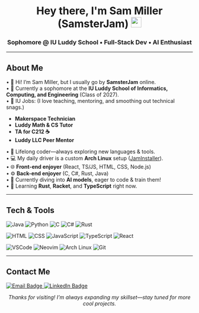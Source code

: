 <h1 align="center">Hey there, I'm Sam Miller (SamsterJam) 
  <img src="https://media.giphy.com/media/hvRJCLFzcasrR4ia7z/giphy.gif" width="28"/>
</h1>
<h3 align="center">Sophomore @ IU Luddy School • Full-Stack Dev • AI Enthusiast</h3>

---

## About Me

• 👋 Hi! I’m Sam Miller, but I usually go by <strong>SamsterJam</strong> online.  
• 🏫 Currently a sophomore at the <strong>IU Luddy School of Informatics, Computing, and Engineering</strong> (Class of 2027).  
• 🔨 IU Jobs:  (I love teaching, mentoring, and smoothing out technical snags.)
  - <strong>Makerspace Technician</strong>  
  - <strong>Luddy Math &amp; CS Tutor</strong>  
  - <strong>TA for C212 ☕</strong>  
  - <strong>Luddy LLC Peer Mentor</strong>

• 🌱 Lifelong coder—always exploring new languages &amp; tools.  
• 💻 My daily driver is a custom <strong>Arch Linux</strong> setup (<a href="https://github.com/SamsterJam/JamInstaller">JamInstaller</a>).  
• 🌐 <strong>Front-end enjoyer</strong> (React, TS/JS, HTML, CSS, Node.js)  
• ⚙️ <strong>Back-end enjoyer</strong> (C, C#, Rust, Java)  
• 🤖 Currently diving into <strong>AI models</strong>, eager to code &amp; train them!  
• 👀 Learning <strong>Rust</strong>, <strong>Racket</strong>, and <strong>TypeScript</strong> right now.

---

## Tech & Tools

<p align="left">
  <!-- Programming Languages -->
  <img src="https://img.shields.io/badge/Java-007396?style=for-the-badge&amp;logo=java&amp;logoColor=white" alt="Java" />
  <img src="https://img.shields.io/badge/Python-3776AB?style=for-the-badge&amp;logo=python&amp;logoColor=white" alt="Python" />
  <img src="https://img.shields.io/badge/C-A8B9CC?style=for-the-badge&amp;logo=c&amp;logoColor=white" alt="C" />
  <img src="https://img.shields.io/badge/C%23-239120?style=for-the-badge&amp;logo=csharp&amp;logoColor=white" alt="C#" />
  <img src="https://img.shields.io/badge/Rust-000000?style=for-the-badge&amp;logo=rust&amp;logoColor=white" alt="Rust" />
</p>

<p align="left">
  <!-- Web Stack -->
  <img src="https://img.shields.io/badge/HTML-E34F26?style=for-the-badge&amp;logo=html5&amp;logoColor=white" alt="HTML" />
  <img src="https://img.shields.io/badge/CSS-1572B6?style=for-the-badge&amp;logo=css3&amp;logoColor=white" alt="CSS" />
  <img src="https://img.shields.io/badge/JavaScript-F7DF1E?style=for-the-badge&amp;logo=javascript&amp;logoColor=black" alt="JavaScript" />
  <img src="https://img.shields.io/badge/TypeScript-3178C6?style=for-the-badge&amp;logo=typescript&amp;logoColor=white" alt="TypeScript" />
  <img src="https://img.shields.io/badge/React-61DAFB?style=for-the-badge&amp;logo=react&amp;logoColor=white" alt="React" />
</p>

<p align="left">
  <!-- Tools & Others -->
  <img src="https://img.shields.io/badge/Editor-VS%20Code-007ACC?style=for-the-badge&amp;logo=visualstudiocode&amp;logoColor=white" alt="VSCode" />
  <img src="https://img.shields.io/badge/Editor-Neovim-57A143?style=for-the-badge&amp;logo=neovim&amp;logoColor=white" alt="Neovim" />
  <img src="https://img.shields.io/badge/OS-Arch_Linux-1793D1?style=for-the-badge&amp;logo=arch-linux&amp;logoColor=white" alt="Arch Linux" />
  <img src="https://img.shields.io/badge/Tools-Git-F05032?style=for-the-badge&amp;logo=git&amp;logoColor=white" alt="Git" />
</p>

---

## Contact Me

<p align="left">
  <a href="mailto:samsterjam@gmail.com" target="_blank">
     <img src="https://img.shields.io/badge/Email-samsterjam%40gmail.com-FF6347?style=for-the-badge&amp;logo=gmail&amp;logoColor=white" alt="Email Badge"/>
  </a>
  <a href="https://www.linkedin.com/in/samsterjam" target="_blank">
    <img src="https://img.shields.io/badge/LinkedIn-SamsterJam-0A66C2?style=for-the-badge&amp;logo=linkedin&amp;logoColor=white" alt="LinkedIn Badge"/>
  </a>
</p>

<p align="center"><em>Thanks for visiting! I’m always expanding my skillset—stay tuned for more cool projects.</em></p>
